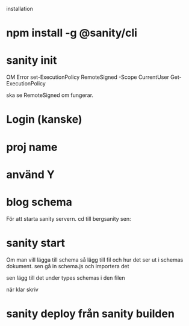installation

# npm install -g @sanity/cli

# sanity init

OM Error
set-ExecutionPolicy RemoteSigned -Scope CurrentUser
Get-ExecutionPolicy

ska se RemoteSigned om fungerar.

# Login (kanske)

# proj name

# använd Y

# blog schema


För att starta sanity servern. cd till bergsanity sen:

# sanity start

Om man vill lägga till schema så lägg till fil och hur det ser ut i schemas dokument.
sen gå in schema.js och importera det

sen lägg till det under types schemas i den filen

när klar skriv

# sanity deploy från sanity builden
